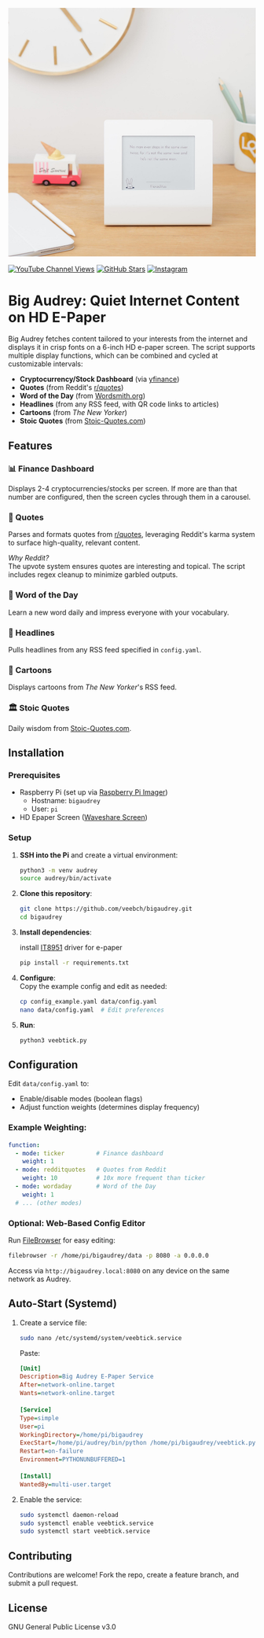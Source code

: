 ![Action Shot](/images/river.jpg)  

[![YouTube Channel Views](https://img.shields.io/youtube/channel/views/UCz5BOU9J9pB_O0B8-rDjCWQ?style=flat&logo=youtube&logoColor=red&labelColor=white&color=ffed53)](https://www.youtube.com/channel/UCz5BOU9J9pB_O0B8-rDjCWQ) [![GitHub Stars](https://img.shields.io/github/stars/veebch?style=flat&logo=github&logoColor=black&labelColor=white&color=ffed53)](https://github.com/veebch) [![Instagram](https://img.shields.io/badge/Instagram-@v_e_e_b-ffed53?style=flat&logo=instagram&logoColor=white)](https://www.instagram.com/v_e_e_b/)

# Big Audrey: Quiet Internet Content on HD E-Paper  

Big Audrey fetches content tailored to your interests from the internet and displays it in crisp fonts on a 6-inch HD e-paper screen. The script supports multiple display functions, which can be combined and cycled at customizable intervals:  

- **Cryptocurrency/Stock Dashboard** (via [yfinance](https://github.com/ranaroussi/yfinance))  
- **Quotes** (from Reddit's [r/quotes](https://reddit.com/r/quotes))  
- **Word of the Day** (from [Wordsmith.org](https://wordsmith.org))  
- **Headlines** (from any RSS feed, with QR code links to articles)  
- **Cartoons** (from *The New Yorker*)  
- **Stoic Quotes** (from [Stoic-Quotes.com](https://stoic-quotes.com))  

## Features  

### 📊 Finance Dashboard  
Displays 2-4 cryptocurrencies/stocks per screen. If more are than that number are configured, then the screen cycles through them in a carousel.  

### 💬 Quotes  
Parses and formats quotes from [r/quotes](https://reddit.com/r/quotes), leveraging Reddit's karma system to surface high-quality, relevant content.  

*Why Reddit?*  
The upvote system ensures quotes are interesting and topical. The script includes regex cleanup to minimize garbled outputs.  

### 📖 Word of the Day  
Learn a new word daily and impress everyone with your vocabulary.  

### 📰 Headlines  
Pulls headlines from any RSS feed specified in `config.yaml`.  

### 🎨 Cartoons  
Displays cartoons from *The New Yorker*'s RSS feed.  

### 🏛️ Stoic Quotes  
Daily wisdom from [Stoic-Quotes.com](https://stoic-quotes.com).  

## Installation  

### Prerequisites  
- Raspberry Pi (set up via [Raspberry Pi Imager](https://www.raspberrypi.com/software/))
   - Hostname: `bigaudrey`  
   - User: `pi`
- HD Epaper Screen ([Waveshare Screen](https://www.waveshare.com/product/6inch-hd-e-paper-hat.htm))

### Setup  
1. **SSH into the Pi** and create a virtual environment:  
   ```bash
   python3 -m venv audrey
   source audrey/bin/activate
   ```  

2. **Clone this repository**:  
   ```bash
   git clone https://github.com/veebch/bigaudrey.git
   cd bigaudrey
   ```  

3. **Install dependencies**:
   
   install [IT8951](https://github.com/GregDMeyer/IT8951) driver for e-paper
   ```bash
   pip install -r requirements.txt
   ```  

5. **Configure**:  
   Copy the example config and edit as needed:  
   ```bash
   cp config_example.yaml data/config.yaml
   nano data/config.yaml  # Edit preferences
   ```  

6. **Run**:  
   ```bash
   python3 veebtick.py
   ```  

## Configuration  

Edit `data/config.yaml` to:  
- Enable/disable modes (boolean flags)  
- Adjust function weights (determines display frequency)  

### Example Weighting:  
```yaml
function:
  - mode: ticker         # Finance dashboard
    weight: 1  
  - mode: redditquotes   # Quotes from Reddit
    weight: 10           # 10x more frequent than ticker
  - mode: wordaday       # Word of the Day
    weight: 1
  # ... (other modes)
```  

### Optional: Web-Based Config Editor  
Run [FileBrowser](https://github.com/filebrowser/filebrowser) for easy editing:  
```bash
filebrowser -r /home/pi/bigaudrey/data -p 8080 -a 0.0.0.0
```  
Access via `http://bigaudrey.local:8080` on any device on the same network as Audrey.  

## Auto-Start (Systemd)  
1. Create a service file:  
   ```bash
   sudo nano /etc/systemd/system/veebtick.service
   ```  
   Paste:  
   ```ini
   [Unit]
   Description=Big Audrey E-Paper Service
   After=network-online.target
   Wants=network-online.target

   [Service]
   Type=simple
   User=pi
   WorkingDirectory=/home/pi/bigaudrey
   ExecStart=/home/pi/audrey/bin/python /home/pi/bigaudrey/veebtick.py
   Restart=on-failure
   Environment=PYTHONUNBUFFERED=1

   [Install]
   WantedBy=multi-user.target
   ```  

2. Enable the service:  
   ```bash
   sudo systemctl daemon-reload
   sudo systemctl enable veebtick.service
   sudo systemctl start veebtick.service
   ```  

## Contributing  
Contributions are welcome! Fork the repo, create a feature branch, and submit a pull request.  

## License  
GNU General Public License v3.0  
